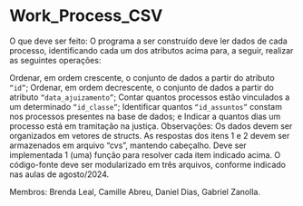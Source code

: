 # Work_Process_CSV

O que deve ser feito:
O programa a ser construído deve ler dados de cada processo, identificando cada um dos atributos acima para, a seguir, realizar as seguintes operações:

Ordenar, em ordem crescente, o conjunto de dados a partir do atributo ```“id”```;
Ordenar, em ordem decrescente, o conjunto de dados a partir do atributo ```“data_ajuizamento”```;
Contar quantos processos estão vinculados a um determinado ```“id_classe”```;
Identificar quantos ```“id_assuntos”``` constam nos processos presentes na base de dados; e
Indicar a quantos dias um processo está em tramitação na justiça.
Observações:
Os dados devem ser organizados em vetores de structs.
As respostas dos itens 1 e 2 devem ser armazenados em arquivo “cvs”, mantendo cabeçalho.
Deve ser implementada 1 (uma) função para resolver cada item indicado acima.
O código-fonte deve ser modularizado em três arquivos, conforme indicado nas aulas de agosto/2024.

Membros: Brenda Leal, Camille Abreu, Daniel Dias, Gabriel Zanolla.
